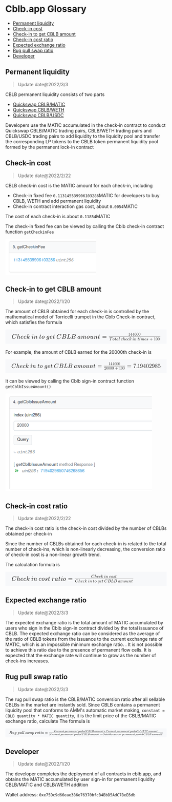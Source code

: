 # Cblb.app Glossary

<!-- MarkdownTOC -->

- [Permanent liquidity](#permanent-liquidity)
- [Check-in cost](#check-in-cost)
- [Check-in to get CBLB amount](#check-in-to-get-cblb-amount)
- [Check-in cost ratio](#check-in-cost-ratio)
- [Expected exchange ratio](#expected-exchange-ratio)
- [Rug pull swap ratio](#rug-pull-swap-ratio)
- [Developer](#developer)

<!-- /MarkdownTOC -->

<a id="permanent-liquidity"></a>

## Permanent liquidity

> Update date@2022/3/3

CBLB permanent liquidity consists of two parts

- [Quickswap CBLB/MATIC](https://info.quickswap.exchange/#/pair/0xe99d5f930048ae3006205c87d2ddafa397014012)
- [Quickswap CBLB/WETH](https://info.quickswap.exchange/#/pair/0x8b6734217e1c5914cb729780fa9557629ff5b427)
- [Quickswap CBLB/USDC](https://info.quickswap.exchange/#/pair/0x7d760ba1df7ec334a2942b5e057b82fa0a5cab5d)

Developers use the MATIC accumulated in the check-in contract to conduct Quickswap CBLB/MATIC trading pairs, CBLB/WETH trading pairs and CBLB/USDC trading pairs to add liquidity to the liquidity pool and transfer the corresponding LP tokens to the CBLB token permanent liquidity pool formed by the permanent lock-in contract

<a id="check-in-cost"></a>

## Check-in cost

> Update date@2022/2/22

CBLB check-in cost is the MATIC amount for each check-in, including

- Check-in fixed fee `0.113145539906103286`MATIC for developers to buy CBLB, WETH and add permanent liquidity
- Check-in contract interaction gas cost, about `0.0054`MATIC

The cost of each check-in is about `0.11854`MATIC

The check-in fixed fee can be viewed by calling the Cblb check-in contract function `getCheckinFee`

![](https://raw.githubusercontent.com/cblb-app/cblb-articles/master/2022/imgs/cblb-glossary-getCheckinFee.png)

<a id="check-in-to-get-cblb-amount"></a>

## Check-in to get CBLB amount

> Update date@2022/1/20

The amount of CBLB obtained for each check-in is controlled by the mathematical model of Torricelli trumpet in the Cblb Check-in contract, which satisfies the formula

![](https://raw.githubusercontent.com/cblb-app/cblb-articles/master/2022/imgs/check-in-to-get-cblb-amount-en.png)

For example, the amount of CBLB earned for the 20000th check-in is

![](https://raw.githubusercontent.com/cblb-app/cblb-articles/master/2022/imgs/check-in-to-get-cblb-amount-res-en.png)

It can be viewed by calling the Cblb sign-in contract function `getCblbIssueAmount()`

![](https://raw.githubusercontent.com/cblb-app/cblb-articles/master/2022/imgs/cblb-glossary-getCblbIssueAmount.png)

<a id="check-in-cost-ratio"></a>

## Check-in cost ratio

> Update date@2022/2/22

The check-in cost ratio is the check-in cost divided by the number of CBLBs obtained per check-in

Since the number of CBLBs obtained for each check-in is related to the total number of check-ins, which is non-linearly decreasing, the conversion ratio of check-in cost is a non-linear growth trend.

The calculation formula is

![](https://raw.githubusercontent.com/cblb-app/cblb-articles/master/2022/imgs/check-in-cost-ratio-en.png)

<a id="expected-exchange-ratio"></a>

## Expected exchange ratio

> Update date@2022/3/3

The expected exchange ratio is the total amount of MATIC accumulated by users who sign in the Cblb sign-in contract divided by the total issuance of CBLB. The expected exchange ratio can be considered as the average of the ratio of CBLB tokens from the issuance to the current exchange rate of MATIC, which is an impossible minimum exchange ratio. . It is not possible to achieve this ratio due to the presence of permanent flow cells. It is expected that the exchange rate will continue to grow as the number of check-ins increases.

<a id="rug-pull-swap-ratio"></a>

## Rug pull swap ratio

> Update date@2022/3/3

The rug pull swap ratio is the CBLB/MATIC conversion ratio after all sellable CBLBs in the market are instantly sold. Since CBLB contains a permanent liquidity pool that conforms to AMM's automatic market making, `constant = CBLB quantity * MATIC quantity`, it is the limit price of the CBLB/MATIC exchange ratio, calculate The formula is

![](https://raw.githubusercontent.com/cblb-app/cblb-articles/master/2022/imgs/rug_pull_ratio_en.png)

<a id="developer"></a>

## Developer

> Update date@2022/1/20

The developer completes the deployment of all contracts in cblb.app, and obtains the MATIC accumulated by user sign-in for permanent liquidity CBLB/MATIC and CBLB/WETH addition

Wallet address: `0xe75Dc9d66eae386e76370bfcB4BbD5AdC7BeE6db`
